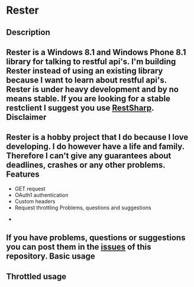 Rester
=
Description
-
Rester is a Windows 8.1 and Windows Phone 8.1 library for talking to restful api's. I'm building Rester instead of using an existing library because I want to learn about restful api's.
Rester is under heavy development and by no means stable. If you are looking for a stable restclient I suggest you use [RestSharp](http://restsharp.org/).
Disclaimer
-
Rester is a hobby project that I do because I love developing. I do however have a life and family. Therefore I can't give any guarantees about deadlines, crashes or any other problems.
Features
-
* GET request
* OAuth1 authentication
* Custom headers
* Request throttling
Problems, questions and suggestions
-
If you have problems, questions or suggestions you can post them in the [issues](https://github.com/bartw/Rester/issues) of this repository.
Basic usage
-
Throttled usage
-
